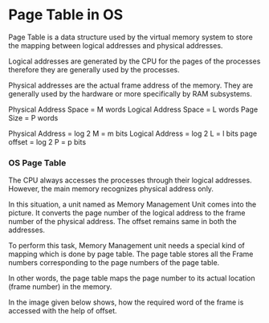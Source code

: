 # Page Table in OS

Page Table is a data structure used by the virtual memory system to store the mapping between logical addresses and physical addresses.

Logical addresses are generated by the CPU for the pages of the processes therefore they are generally used by the processes.

Physical addresses are the actual frame address of the memory. They are generally used by the hardware or more specifically by RAM subsystems.



Physical Address Space = M words
Logical Address Space = L words
Page Size = P words

Physical Address = log 2 M = m bits
Logical Address = log 2 L = l bits
page offset = log 2 P = p bits

### OS Page Table

The CPU always accesses the processes through their logical addresses. However, the main memory recognizes physical address only.

In this situation, a unit named as Memory Management Unit comes into the picture. It converts the page number of the logical address to the frame number of the physical address. The offset remains same in both the addresses.

To perform this task, Memory Management unit needs a special kind of mapping which is done by page table. The page table stores all the Frame numbers corresponding to the page numbers of the page table.

In other words, the page table maps the page number to its actual location (frame number) in the memory.

In the image given below shows, how the required word of the frame is accessed with the help of offset.

